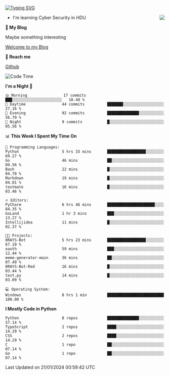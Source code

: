 [![Typing SVG](https://readme-typing-svg.herokuapp.com?font=Fira+Code&pause=1000&random=false&width=450&height=60&lines=Hello+%F0%9F%91%8B%F0%9F%8F%BB;I'm+JBNRZ)](https://git.io/typing-svg)

<a href="#">
  <img align="right" src="https://github-readme-stats.vercel.app/api?username=JBNRZ&show_icons=true&bg_color=15,f2f7fd,E0EAFC" />
</a>

- I'm learning Cyber Security in HDU

 **🌱 My Blog**

Maybe something interesting

[Welcome to my Blog](https://jbnrz.com.cn/)

 **💬 Reach me** 

[Github](https://github.com/JBNRZ)


<!--START_SECTION:waka-->
![Code Time](http://img.shields.io/badge/Code%20Time-272%20hrs%2035%20mins-blue)

**I'm a Night 🦉** 

```text
🌞 Morning                17 commits          ███░░░░░░░░░░░░░░░░░░░░░░   10.49 % 
🌆 Daytime                44 commits          ███████░░░░░░░░░░░░░░░░░░   27.16 % 
🌃 Evening                92 commits          ██████████████░░░░░░░░░░░   56.79 % 
🌙 Night                  9 commits           █░░░░░░░░░░░░░░░░░░░░░░░░   05.56 % 
```


📊 **This Week I Spent My Time On** 

```text
💬 Programming Languages: 
Python                   5 hrs 33 mins       █████████████████░░░░░░░░   69.27 % 
Go                       46 mins             ██░░░░░░░░░░░░░░░░░░░░░░░   09.56 % 
Bash                     22 mins             █░░░░░░░░░░░░░░░░░░░░░░░░   04.70 % 
Markdown                 19 mins             █░░░░░░░░░░░░░░░░░░░░░░░░   04.01 % 
textmate                 16 mins             █░░░░░░░░░░░░░░░░░░░░░░░░   03.46 % 

🔥 Editors: 
PyCharm                  6 hrs 46 mins       █████████████████████░░░░   84.35 % 
GoLand                   1 hr 3 mins         ███░░░░░░░░░░░░░░░░░░░░░░   13.27 % 
Intellijidea             11 mins             █░░░░░░░░░░░░░░░░░░░░░░░░   02.37 % 

🐱‍💻 Projects: 
0RAYS-Bot                5 hrs 23 mins       █████████████████░░░░░░░░   67.10 % 
oauth                    59 mins             ███░░░░░░░░░░░░░░░░░░░░░░   12.44 % 
meme-generator-main      36 mins             ██░░░░░░░░░░░░░░░░░░░░░░░   07.49 % 
0RAYS-Bot-Red            16 mins             █░░░░░░░░░░░░░░░░░░░░░░░░   03.44 % 
test.py                  14 mins             █░░░░░░░░░░░░░░░░░░░░░░░░   03.09 % 

💻 Operating System: 
Windows                  8 hrs 1 min         █████████████████████████   100.00 % 
```

**I Mostly Code in Python** 

```text
Python                   8 repos             ██████████████░░░░░░░░░░░   57.14 % 
TypeScript               2 repos             ████░░░░░░░░░░░░░░░░░░░░░   14.29 % 
CSS                      2 repos             ████░░░░░░░░░░░░░░░░░░░░░   14.29 % 
C                        1 repo              ██░░░░░░░░░░░░░░░░░░░░░░░   07.14 % 
Go                       1 repo              ██░░░░░░░░░░░░░░░░░░░░░░░   07.14 % 
```




 Last Updated on 21/01/2024 00:59:42 UTC
<!--END_SECTION:waka-->
